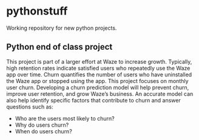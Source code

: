 # pythonstuff
Working repository for new python projects.

## Python end of class project
This project is part of a larger effort at Waze to increase growth. Typically, high retention rates indicate satisfied users who repeatedly use the Waze app over time. Churn quantifies the number of users who have uninstalled the Waze app or stopped using the app. This project focuses on monthly user churn. Developing a churn prediction model will help prevent churn, improve user retention, and grow Waze’s business. An accurate model can also help identify specific factors that contribute to churn and answer questions such as: 

 - Who are the users most likely to churn?
 - Why do users churn? 
 - When do users churn? 
